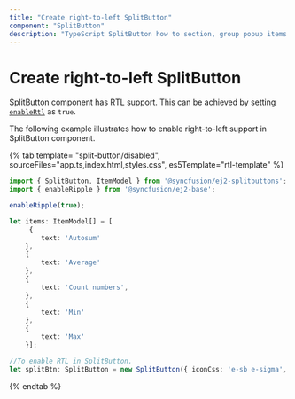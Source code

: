 ```yaml
---
title: "Create right-to-left SplitButton"
component: "SplitButton"
description: "TypeScript SplitButton how to section, group popup items using list view component, dialog open on popup item click."
---
```


# Create right-to-left SplitButton

SplitButton component has RTL support. This can be achieved by setting [`enableRtl`](../../api/split-button#enablertl) as `true`.

The following example illustrates how to enable right-to-left support in SplitButton component.

{% tab template= "split-button/disabled", sourceFiles="app.ts,index.html,styles.css",
es5Template="rtl-template" %}

```typescript
import { SplitButton, ItemModel } from '@syncfusion/ej2-splitbuttons';
import { enableRipple } from '@syncfusion/ej2-base';

enableRipple(true);

let items: ItemModel[] = [
     {
        text: 'Autosum'
    },
    {
        text: 'Average'
    },
    {
        text: 'Count numbers',
    },
    {
        text: 'Min'
    },
    {
        text: 'Max'
    }];

//To enable RTL in SplitButton.
let splitBtn: SplitButton = new SplitButton({ iconCss: 'e-sb e-sigma', items: items, enableRtl: true }, '#iconbutton');
```

{% endtab %}
